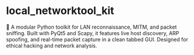 # local_networktool_kit
🔧 A modular Python toolkit for LAN reconnaissance, MITM, and packet sniffing. Built with PyQt5 and Scapy, it features live host discovery, ARP spoofing, and real-time packet capture in a clean tabbed GUI. Designed for ethical hacking and network analysis.
